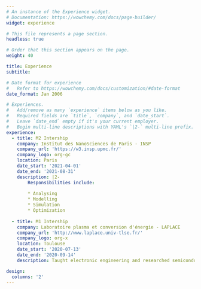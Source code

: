 ```yaml
---
# An instance of the Experience widget.
# Documentation: https://wowchemy.com/docs/page-builder/
widget: experience

# This file represents a page section.
headless: true

# Order that this section appears on the page.
weight: 40

title: Experience
subtitle:

# Date format for experience
#   Refer to https://wowchemy.com/docs/customization/#date-format
date_format: Jan 2006

# Experiences.
#   Add/remove as many `experience` items below as you like.
#   Required fields are `title`, `company`, and `date_start`.
#   Leave `date_end` empty if it's your current employer.
#   Begin multi-line descriptions with YAML's `|2-` multi-line prefix.
experience:
  - title: M2 Intership
    company: Institut des NanoSciences de Paris - INSP
    company_url: 'https://w3.insp.upmc.fr/'
    company_logo: org-gc
    location: Paris
    date_start: '2021-04-01'
    date_end: '2021-08-31'
    description: |2-
        Responsibilities include:
        
        * Analysing
        * Modelling
        * Simulation
        * Optimization
        
  - title: M1 Intership
    company: Laboratoire plasma et conversion d'énergie - LAPLACE
    company_url: 'http://www.laplace.univ-tlse.fr/'
    company_logo: org-x
    location: Toulouse
    date_start: '2020-07-13'
    date_end: '2020-09-14'
    description: Taught electronic engineering and researched semiconductor physics.

design:
  columns: '2'
---
```

